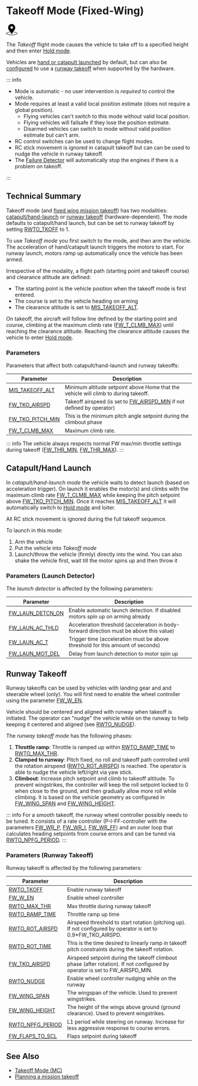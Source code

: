 # Takeoff Mode (Fixed-Wing)

<img src="../../assets/site/position_fixed.svg" title="Position fix required (e.g. GPS)" width="30px" />

The _Takeoff_ flight mode causes the vehicle to take off to a specified height and then enter [Hold mode](../flight_modes_fw/takeoff.md).

Vehicles are [hand or catapult launched](#catapult-hand-launch) by default, but can also be [configured](#RWTO_TKOFF) to use a [runway takeoff](#runway-takeoff) when supported by the hardware.

::: info

- Mode is automatic - no user intervention is _required_ to control the vehicle.
- Mode requires at least a valid local position estimate (does not require a global position).
  - Flying vehicles can't switch to this mode without valid local position.
  - Flying vehicles will failsafe if they lose the position estimate.
  - Disarmed vehicles can switch to mode without valid position estimate but can't arm.
- RC control switches can be used to change flight modes.
- RC stick movement is ignored in catapult takeoff but can can be used to nudge the vehicle in runway takeoff.
- The [Failure Detector](../config/safety.md#failure-detector) will automatically stop the engines if there is a problem on takeoff.

<!-- https://github.com/PX4/PX4-Autopilot/blob/main/src/modules/commander/ModeUtil/mode_requirements.cpp -->

:::

## Technical Summary

Takeoff mode (and [fixed wing mission takeoff](../flight_modes_fw/mission.md#mission-takeoff)) has two modalities: [catapult/hand-launch](#catapult-hand-launch) or [runway takeoff](#runway-takeoff) (hardware-dependent). The mode defaults to catapult/hand launch, but can be set to runway takeoff by setting [RWTO_TKOFF](#RWTO_TKOFF) to 1.

To use _Takeoff mode_ you first switch to the mode, and then arm the vehicle. The acceleration of hand/catapult launch triggers the motors to start. For runway launch, motors ramp up automatically once the vehicle has been armed.

Irrespective of the modality, a flight path (starting point and takeoff course) and clearance altitude are defined:

- The starting point is the vehicle position when the takeoff mode is first entered.
- The course is set to the vehicle heading on arming
- The clearance altitude is set to [MIS_TAKEOFF_ALT](#MIS_TAKEOFF_ALT).

On takeoff, the aircraft will follow line defined by the starting point and course, climbing at the maximum climb rate ([FW_T_CLMB_MAX](../advanced_config/parameter_reference.md#FW_T_CLMB_MAX)) until reaching the clearance altitude. Reaching the clearance altitude causes the vehicle to enter [Hold mode](../flight_modes_fw/takeoff.md).

### Parameters

Parameters that affect both catapult/hand-launch and runway takeoffs:

| Parameter                                                                                                 | Description                                                                                                                        |
| --------------------------------------------------------------------------------------------------------- | ---------------------------------------------------------------------------------------------------------------------------------- |
| <a id="MIS_TAKEOFF_ALT"></a>[MIS_TAKEOFF_ALT](../advanced_config/parameter_reference.md#MIS_TAKEOFF_ALT)   | Minimum altitude setpoint above Home that the vehicle will climb to during takeoff.                                                |
| <a id="FW_TKO_AIRSPD"></a>[FW_TKO_AIRSPD](../advanced_config/parameter_reference.md#FW_TKO_AIRSPD)       | Takeoff airspeed (is set to [FW_AIRSPD_MIN](../advanced_config/parameter_reference.md#FW_AIRSPD_MIN) if not defined by operator) |
| <a id="FW_TKO_PITCH_MIN"></a>[FW_TKO_PITCH_MIN](../advanced_config/parameter_reference.md#FW_TKO_PITCH_MIN) | This is the minimum pitch angle setpoint during the climbout phase                                                                 |
| <a id="FW_T_CLMB_MAX"></a>[FW_T_CLMB_MAX](../advanced_config/parameter_reference.md#FW_T_CLMB_MAX)       | Maximum climb rate.                                                                                                                |

::: info
The vehicle always respects normal FW max/min throttle settings during takeoff ([FW_THR_MIN](../advanced_config/parameter_reference.md#FW_THR_MIN), [FW_THR_MAX](../advanced_config/parameter_reference.md#FW_THR_MAX)).
:::

<a id="hand_launch"></a>

## Catapult/Hand Launch

In _catapult/hand-launch mode_ the vehicle waits to detect launch (based on acceleration trigger). On launch it enables the motor(s) and climbs with the maximum climb rate [FW_T_CLMB_MAX](#FW_T_CLMB_MAX) while keeping the pitch setpoint above [FW_TKO_PITCH_MIN](#FW_TKO_PITCH_MIN). Once it reaches [MIS_TAKEOFF_ALT](#MIS_TAKEOFF_ALT) it will automatically switch to [Hold mode](../flight_modes_fw/hold.md) and loiter.

All RC stick movement is ignored during the full takeoff sequence.

To launch in this mode:

1. Arm the vehicle
1. Put the vehicle into _Takeoff mode_
1. Launch/throw the vehicle (firmly) directly into the wind. You can also shake the vehicle first, wait till the motor spins up and then throw it

### Parameters (Launch Detector)

The _launch detector_ is affected by the following parameters:

| Parameter                                                                                                 | Description                                                                              |
| --------------------------------------------------------------------------------------------------------- | ---------------------------------------------------------------------------------------- |
| <a id="FW_LAUN_DETCN_ON"></a>[FW_LAUN_DETCN_ON](../advanced_config/parameter_reference.md#FW_LAUN_DETCN_ON) | Enable automatic launch detection. If disabled motors spin up on arming already          |
| <a id="FW_LAUN_AC_THLD"></a>[FW_LAUN_AC_THLD](../advanced_config/parameter_reference.md#FW_LAUN_AC_THLD)   | Acceleration threshold (acceleration in body-forward direction must be above this value) |
| <a id="FW_LAUN_AC_T"></a>[FW_LAUN_AC_T](../advanced_config/parameter_reference.md#FW_LAUN_AC_T)         | Trigger time (acceleration must be above threshold for this amount of seconds)           |
| <a id="FW_LAUN_MOT_DEL"></a>[FW_LAUN_MOT_DEL](../advanced_config/parameter_reference.md#FW_LAUN_MOT_DEL)   | Delay from launch detection to motor spin up                                             |

<a id="runway_launch"></a>

## Runway Takeoff

Runway takeoffs can be used by vehicles with landing gear and and steerable wheel (only). You will first need to enable the wheel controller using the parameter [FW_W_EN](#FW_W_EN).

Vehicle should be centered and aligned with runway when takeoff is initiated. The operator can "nudge" the vehicle while on the runway to help keeping it centered and aligned (see [RWTO_NUDGE](../advanced_config/parameter_reference.md#RWTO_NUDGE)).

The _runway takeoff mode_ has the following phases:

1. **Throttle ramp**: Throttle is ramped up within [RWTO_RAMP_TIME](../advanced_config/parameter_reference.md#RWTO_RAMP_TIME) to [RWTO_MAX_THR](../advanced_config/parameter_reference.md#RWTO_MAX_THR).
2. **Clamped to runway**: Pitch fixed, no roll and takeoff path controlled until the rotation airspeed ([RWTO_ROT_AIRSPD](../advanced_config/parameter_reference.md#RWTO_ROT_AIRSPD)) is reached. The operator is able to nudge the vehicle left/right via yaw stick.
3. **Climbout**: Increase pitch setpoint and climb to takeoff altitude. To prevent wingstrikes, the controller will keep the roll setpoint locked to 0 when close to the ground, and then gradually allow more roll while climbing. It is based on the vehicle geometry as configured in [FW_WING_SPAN](#FW_WING_SPAN) and [FW_WING_HEIGHT](#FW_WING_HEIGHT).

::: info
For a smooth takeoff, the runway wheel controller possibly needs to be tuned. It consists of a rate controller (P-I-FF-controller with the parameters [FW_WR_P](../advanced_config/parameter_reference.md#FW_WR_P), [FW_WR_I](../advanced_config/parameter_reference.md#FW_WR_I), [FW_WR_FF](../advanced_config/parameter_reference.md#FW_WR_FF)) and an outer loop that calculates heading setpoints from course errors and can be tuned via [RWTO_NPFG_PERIOD](#RWTO_NPFG_PERIOD).
:::

### Parameters (Runway Takeoff)

Runway takeoff is affected by the following parameters:

| Parameter                                                                                                  | Description                                                                                                                    |
| ---------------------------------------------------------------------------------------------------------- | ------------------------------------------------------------------------------------------------------------------------------ |
| <a id="RWTO_TKOFF"></a>[RWTO_TKOFF](../advanced_config/parameter_reference.md#RWTO_TKOFF)               | Enable runway takeoff                                                                                                          |
| <a id="FW_W_EN"></a>[FW_W_EN](../advanced_config/parameter_reference.md#FW_W_EN)                   | Enable wheel controller                                                                                                        |
| <a id="RWTO_MAX_THR"></a>[RWTO_MAX_THR](../advanced_config/parameter_reference.md#RWTO_MAX_THR)         | Max throttle during runway takeoff                                                                                             |
| <a id="RWTO_RAMP_TIME"></a>[RWTO_RAMP_TIME](../advanced_config/parameter_reference.md#RWTO_RAMP_TIME)     | Throttle ramp up time                                                                                                          |
| <a id="RWTO_ROT_AIRSPD"></a>[RWTO_ROT_AIRSPD](../advanced_config/parameter_reference.md#RWTO_ROT_AIRSPD)   | Airspeed threshold to start rotation (pitching up). If not configured by operator is set to 0.9\*FW_TKO_AIRSPD.            |
| <a id="RWTO_ROT_TIME"></a>[RWTO_ROT_TIME](../advanced_config/parameter_reference.md#RWTO_ROT_TIME)       | This is the time desired to linearly ramp in takeoff pitch constraints during the takeoff rotation.                            |
| <a id="FW_TKO_AIRSPD"></a>[FW_TKO_AIRSPD](../advanced_config/parameter_reference.md#FW_TKO_AIRSPD)       | Airspeed setpoint during the takeoff climbout phase (after rotation). If not configured by operator is set to FW_AIRSPD_MIN. |
| <a id="RWTO_NUDGE"></a>[RWTO_NUDGE](../advanced_config/parameter_reference.md#RWTO_NUDGE)               | Enable wheel controller nudging while on the runway                                                                            |
| <a id="FW_WING_SPAN"></a>[FW_WING_SPAN](../advanced_config/parameter_reference.md#FW_WING_SPAN)         | The wingspan of the vehicle. Used to prevent wingstrikes.                                                                      |
| <a id="FW_WING_HEIGHT"></a>[FW_WING_HEIGHT](../advanced_config/parameter_reference.md#FW_WING_HEIGHT)     | The height of the wings above ground (ground clearance). Used to prevent wingstrikes.                                          |
| <a id="RWTO_NPFG_PERIOD"></a>[RWTO_NPFG_PERIOD](../advanced_config/parameter_reference.md#RWTO_NPFG_PERIOD) | L1 period while steering on runway. Increase for less aggressive response to course errors.                                    |
| <a id="FW_FLAPS_TO_SCL"></a>[FW_FLAPS_TO_SCL](../advanced_config/parameter_reference.md#FW_FLAPS_TO_SCL)   | Flaps setpoint during takeoff                                                                                                  |

## See Also

- [Takeoff Mode (MC)](../flight_modes_mc/takeoff.md)
- [Planning a mission takeoff](../flight_modes_fw/mission.md#mission-takeoff)

<!-- this maps to AUTO_TAKEOFF in dev -->
